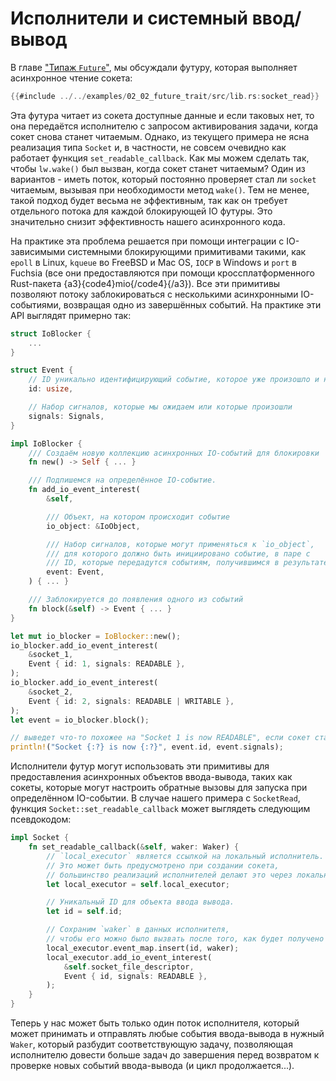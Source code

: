 # Исполнители и системный ввод/вывод

В главе ["Типаж `Future`"], мы обсуждали футуру, которая выполняет асинхронное чтение сокета:

```rust
{{#include ../../examples/02_02_future_trait/src/lib.rs:socket_read}}
```

Эта футура читает из сокета доступные данные и если таковых нет, то она передаётся исполнителю с запросом
активирования задачи, когда сокет снова станет читаемым. Однако,
из текущего примера не ясна реализация типа
`Socket` и, в частности, не совсем очевидно как
работает функция `set_readable_callback`. Как мы
можем сделать так, чтобы `lw.wake()` был вызван,
когда сокет станет читаемым? Один из вариантов - иметь поток,
который постоянно проверяет стал ли `socket`
читаемым, вызывая при необходимости метод
`wake()`. Тем не менее, такой подход будет весьма не
эффективным, так как он требует отдельного потока для каждой
блокирующей IO футуры. Это значительно снизит эффективность
нашего асинхронного кода.

На практике эта проблема решается при помощи интеграции с
IO-зависимыми системными блокирующими примитивами такими,
как `epoll` в Linux, `kqueue` во FreeBSD и
Mac OS, `IOCP` в Windows и `port` в Fuchsia (все они
предоставляются при помощи кроссплатформенного Rust-пакета
{a3}{code4}mio{/code4}{/a3}). Все эти примитивы позволяют потоку
заблокироваться с несколькими асинхронными IO-событиями,
возвращая одно из завершённых событий. На практике эти API
выглядят примерно так:

```rust
struct IoBlocker {
    ...
}

struct Event {
    // ID уникально идентифицирующий событие, которое уже произошло и на которое мы подписались
    id: usize,

    // Набор сигналов, которые мы ожидаем или которые произошли
    signals: Signals,
}

impl IoBlocker {
    /// Создаём новую коллекцию асинхронных IO-событий для блокировки
    fn new() -> Self { ... }

    /// Подпишемся на определённое IO-событие.
    fn add_io_event_interest(
        &self,

        /// Объект, на котором происходит событие
        io_object: &IoObject,

        /// Набор сигналов, которые могут применяться к `io_object`,
        /// для которого должно быть инициировано событие, в паре с
        /// ID, которые передадутся событиям, получившимся в результате нашей подписки.
        event: Event,
    ) { ... }

    /// Заблокируется до появления одного из событий
    fn block(&self) -> Event { ... }
}

let mut io_blocker = IoBlocker::new();
io_blocker.add_io_event_interest(
    &socket_1,
    Event { id: 1, signals: READABLE },
);
io_blocker.add_io_event_interest(
    &socket_2,
    Event { id: 2, signals: READABLE | WRITABLE },
);
let event = io_blocker.block();

// выведет что-то похожее на "Socket 1 is now READABLE", если сокет станет доступным для чтения.
println!("Socket {:?} is now {:?}", event.id, event.signals);
```

Исполнители футур могут использовать эти примитивы для предоставления асинхронных объектов ввода-вывода,
таких как сокеты, которые могут настроить обратные вызовы для запуска при определённом IO-событии. В случае нашего примера c `SocketRead`, функция `Socket::set_readable_callback` может выглядеть следующим псевдокодом:

```rust
impl Socket {
    fn set_readable_callback(&self, waker: Waker) {
        // `local_executor` является ссылкой на локальный исполнитель.
        // Это может быть предусмотрено при создании сокета, 
        // большинство реализаций исполнителей делают это через локальный поток, так удобнее.
        let local_executor = self.local_executor;

        // Уникальный ID для объекта ввода вывода.
        let id = self.id;

        // Сохраним `waker` в данных исполнителя,
        // чтобы его можно было вызвать после того, как будет получено событие.
        local_executor.event_map.insert(id, waker);
        local_executor.add_io_event_interest(
            &self.socket_file_descriptor,
            Event { id, signals: READABLE },
        );
    }
}
```

Теперь у нас может быть только один поток исполнителя, который может принимать и отправлять любые
события ввода-вывода в нужный `Waker`, который разбудит соответствующую
задачу, позволяющая исполнителю довести больше задач до завершения перед возвратом к проверке новых событий ввода-вывода (и цикл продолжается...).


["Типаж `Future`"]: ./02_future.md